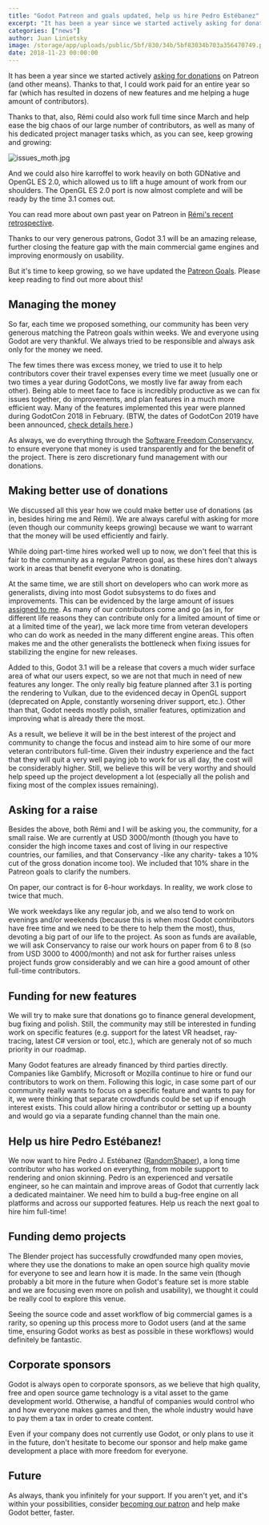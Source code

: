 ```yaml
---
title: "Godot Patreon and goals updated, help us hire Pedro Estébanez"
excerpt: "It has been a year since we started actively asking for donations. Thanks to that, I could work paid for an entire year so far (which has resultend in dozens of new features and helping a huge amount of contributors)."
categories: ["news"]
author: Juan Linietsky
image: /storage/app/uploads/public/5bf/830/34b/5bf83034b703a356470749.png
date: 2018-11-23 00:00:00
---
```


It has been a year since we started actively [asking for donations](https://www.patreon.com/godotengine) on Patreon (and other means). Thanks to that, I could work paid for an entire year so far (which has resulted in dozens of new features and me helping a huge amount of contributors).

Thanks to that, also, Rémi could also work full time since March and help ease the big chaos of our large number of contributors, as well as many of his dedicated project manager tasks which, as you can see, keep growing and growing:

![issues_moth.jpg](/storage/app/uploads/public/5bb/7e3/ff4/5bb7e3ff41c9f043648353.jpg)

And we could also hire karroffel to work heavily on both GDNative and OpenGL ES 2.0, which allowed us to lift a huge amount of work from our shoulders. The OpenGL ES 2.0 port is now almost complete and will be ready by the time 3.1 comes out.

You can read more about own past year on Patreon in [Rémi's recent retrospective](https://www.patreon.com/posts/our-patreon-so-22847235).

Thanks to our very generous patrons, Godot 3.1 will be an amazing release, further closing the feature gap with the main commercial game engines and improving enormously on usability.

But it's time to keep growing, so we have updated the [Patreon Goals](https://www.patreon.com/posts/patreon-and-help-22885945). Please keep reading to find out more about this!

## Managing the money

So far, each time we proposed something, our community has been very generous matching the Patreon goals within weeks. We and everyone using Godot are very thankful. We always tried to be responsible and always ask only for the money we need.

The few times there was excess money, we tried to use it to help contributors cover their travel expenses every time we meet (usually one or two times a year during GodotCons, we mostly live far away from each other). Being able to meet face to face is incredibly productive as we can fix issues together, do improvements, and plan features in a much more efficient way. Many of the features implemented this year were planned during GodotCon 2018 in February. (BTW, the dates of GodotCon 2019 have been announced, [check details here](https://godotengine.org/article/meet-community-fosdem-and-godotcon-2019).)

As always, we do everything through the [Software Freedom Conservancy](https://sfconservancy.org/), to ensure everyone that money is used transparently and for the benefit of the project. There is zero discretionary fund management with our donations.

## Making better use of donations

We discussed all this year how we could make better use of donations (as in, besides hiring me and Rémi). We are always careful with asking for more (even though our community keeps growing) because we want to warrant that the money will be used efficiently and fairly.

While doing part-time hires worked well up to now, we don't feel that this is fair to the community as a regular Patreon goal, as these hires don't always work in areas that benefit everyone who is donating.

At the same time, we are still short on developers who can work more as generalists, diving into most Godot subsystems to do fixes and improvements. This can be evidenced by the large amount of issues [assigned to me](https://github.com/godotengine/godot/issues/21855). As many of our contributors come and go (as in, for different life reasons they can contribute only for a limited amount of time or at a limited time of the year), we lack more time from veteran developers who can do work as needed in the many different engine areas. This often makes me and the other generalists the bottleneck when fixing issues for stabilizing the engine for new releases.

Added to this, Godot 3.1 will be a release that covers a much wider surface area of what our users expect, so we are not that much in need of new features any longer. The only really big feature planned after 3.1 is porting the rendering to Vulkan, due to the evidenced decay in OpenGL support (deprecated on Apple, constantly worsening driver support, etc.). Other than that, Godot needs mostly polish, smaller features, optimization and improving what is already there the most.

As a result, we believe it will be in the best interest of the project and community to change the focus and instead aim to hire some of our more veteran contributors full-time. Given their industry experience and the fact that they will quit a very well paying job to work for us all day, the cost will be considerably higher. Still, we believe this will be very worthy and should help speed up the project development a lot (especially all the polish and fixing most of the complex issues remaining).

## Asking for a raise

Besides the above, both Rémi and I will be asking you, the community, for a small raise. We are currently at USD 3000/month (though you have to consider the high income taxes and cost of living in our respective countries, our families, and that Conservancy -like any charity- takes a 10% cut of the gross donation income too). We included that 10% share in the Patreon goals to clarify the numbers.

On paper, our contract is for 6-hour workdays. In reality, we work close to twice that much.

We work weekdays like any regular job, and we also tend to work on evenings and/or weekends (because this is when most Godot contributors have free time and we need to be there to help them the most), thus, devoting a big part of our life to the project. As soon as funds are available, we will ask Conservancy to raise our work hours on paper from 6 to 8 (so from USD 3000 to 4000/month) and not ask for further raises unless project funds grow considerably and we can hire a good amount of other full-time contributors.

## Funding for new features

We will try to make sure that donations go to finance general development, bug fixing and polish. Still, the community may still be interested in funding work on specific features (e.g. support for the latest VR headset, ray-tracing, latest C# version or tool, etc.), which are generaly not of so much priority in our roadmap.

Many Godot features are already financed by third parties directly. Companies like Gamblify, Microsoft or Mozilla continue to hire or fund our contributors to work on them. Following this logic, in case some part of our community really wants to focus on a specific feature and wants to pay for it, we were thinking that separate crowdfunds could be set up if enough interest exists. This could allow hiring a contributor or setting up a bounty and would go via a separate funding channel than the main one.

## Help us hire Pedro Estébanez!

We now want to hire Pedro J. Estébanez ([RandomShaper](https://github.com/RandomShaper)), a long time contributor who has worked on everything, from mobile support to rendering and onion skinning. Pedro is an experienced and versatile engineer, so he can maintain and improve areas of Godot that currently lack a dedicated maintainer. We need him to build a bug-free engine on all platforms and across our supported features. Help us reach the next goal to hire him full-time!

## Funding demo projects

The Blender project has successfully crowdfunded many open movies, where they use the donations to make an open source high quality movie for everyone to see and learn how it is made. In the same vein (though probably a bit more in the future when Godot's feature set is more stable and we are focusing even more on polish and usability), we thought it could be really cool to explore this venue.

Seeing the source code and asset workflow of big commercial games is a rarity, so opening up this process more to Godot users (and at the same time, ensuring Godot works as best as possible in these workflows) would definitely be fantastic.

## Corporate sponsors

Godot is always open to corporate sponsors, as we believe that high quality, free and open source game technology is a vital asset to the game development world. Otherwise, a handful of companies would control who and how everyone makes games and then, the whole industry would have to pay them a tax in order to create content.

Even if your company does not currently use Godot, or only plans to use it in the future, don't hesitate to become our sponsor and help make game development a place with more freedom for everyone.

## Future

As always, thank you infinitely for your support. If you aren't yet, and it's within your possibilities, consider [becoming our patron](https://www.patreon.com/godotengine) and help make Godot better, faster.
